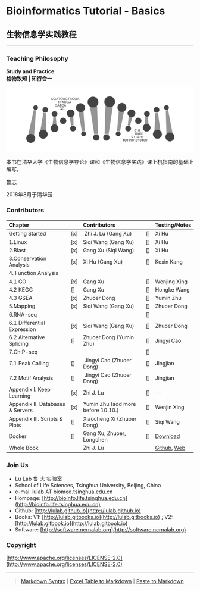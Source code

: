 # Bioinformatics Tutorial - Basics

## 生物信息学实践教程

---

### Teaching Philosophy

**Study and Practice**  
**格物致知 \| 知行合一**

![](.gitbook/assets/intro.png)

本书在清华大学《生物信息学导论》课和《生物信息学实践》课上机指南的基础上编写。

鲁志

2018年8月于清华园

### Contributors




| Chapter |   | Contributors |   | Testing/Notes |
| :--- | :--- | :--- | :--- | :--- |
| Getting Started | \[x\] |  Zhi J. Lu \(Gang Xu\) | \[\] | Xi Hu |
| 1.Linux | \[x\] | Siqi Wang \(Gang Xu\) | \[\] | Xi Hu |
| 2.Blast | \[x\] | Gang Xu \(Siqi Wang\) | \[\] | Xi Hu |
| 3.Conservation Analysis | \[x\] | Xi Hu \(Gang Xu\) | \[\] | Kexin Kang |
| 4. Function Analysis |   |  |   |  |
| 4.1 GO | \[x\] | Gang Xu | \[\] | Wenjing Xing |
| 4.2 KEGG | \[\] | Gang Xu | \[\] | Hongke Wang |
| 4.3 GSEA | \[x\] | Zhuoer Dong | \[\] | Yumin Zhu |
| 5.Mapping | \[x\] | Siqi Wang \(Gang Xu\) | \[\] | Zhuoer Dong |
| 6.RNA-seq |   |  | \[\] |  |
| 6.1 Differential Expression | \[x\] | Siqi Wang \(Gang Xu\) | \[\] | Zhuoer Dong |
| 6.2 Alternative Splicing | \[\] | Zhuoer Dong \(Yumin Zhu\) | \[\] | Jingyi Cao |
| 7.ChIP-seq |   |  | \[\] |  |
| 7.1 Peak Calling | \[\] |  Jingyi Cao \(Zhuoer Dong\) | \[\] | Jingjian |
| 7.2 Motif Analysis | \[\] |  Jingyi Cao \(Zhuoer Dong\) | \[\] | Jingjian |
| Appendix I. Keep Learning | \[x\] | Zhi J. Lu | \[\] | -- |
| Appendix II. Databases & Servers | \[x\] | Yumin Zhu \(add more before 10.10.\) | \[\] | Wenjin Xing |
| Appendix III. Scripts & Plots | \[\] | Xiaocheng Xi \(Zhuoer Dong\) | \[\] | Siqi Wang |
| Docker | \[\] | Gang Xu, Zhuoer, Longchen | \[\] | [Download](https://cloud.tsinghua.edu.cn/f/fef06408bbc446f6bb6e/?dl=1) |
| Whole Book |   | Zhi J. Lu |   | [Github](http://github.com/lulab), [Web](http://bioinfo.life.tsinghua.edu.cn/) |



### Join Us

* Lu Lab 鲁 志 实验室
* School of Life Sciences, Tsinghua University, Beijing, China
* e-mai: lulab AT biomed.tsinghua.edu.cn
* Hompage: [http://bioinfo.life.tsinghua.edu.cn](http://bioinfo.life.tsinghua.edu.cn)
* Github: [http://lulab.github.io](http://lulab.github.io)
* Books: V1: [http://lulab.gitbooks.io](http://lulab.gitbooks.io) ; V2: [http://lulab.gitbook.io](http://lulab.gitbook.io)
* Software: [http://software.ncrnalab.org](http://software.ncrnalab.org)

### Copyright

[http://www.apache.org/licenses/LICENSE-2.0](http://www.apache.org/licenses/LICENSE-2.0)

---

> [Markdown Syntax](https://github.com/adam-p/markdown-here/wiki/Markdown-Cheatsheet) \| [Excel Table to Markdown](https://www.tablesgenerator.com/markdown_tables) \| [Paste to Markdown](https://euangoddard.github.io/clipboard2markdown/)



